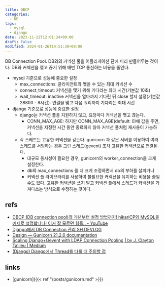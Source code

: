 ```yaml
---
title: DBCP
categories:
  - DB
tags:
  - mysql
  - django
date: 2023-11-22T12:01:24+09:00
draft: false
modified: 2024-01-26T14:51:30+09:00
---
```

DB Connection Pool. DB와의 커넥션 풀을 어플리케이션 단에 미리 만들어두는 것이다. DB와 커넥션을 맺고 끊기 위해 매번 TCP 통신하는 비용을 줄인다.

- mysql 기준으로 성능에 중요한 설정
	- max_connections: 클라이언트와 맺을 수 있는 최대 커넥션 수
	- connect_timeout: 커넥션을 맺기 위해 기다리는 최대 시간(기본값 10초)
	- wait_timeout: inactive 커넥션을 얼마까지 기다린 뒤 close 할지 설정(기본값 28800 - 8시간). 연결을 맺고 다음 쿼리까지 기다리는 최대 시간
- django 기준으로 성능에 중요한 설정
	- django는 커넥션 풀을 지원하지 않고, 요청마다 커넥션을 맺고 끊는다. 
		- CONN_MAX_AGE: 하지만 CONN_MAX_AGE(default: 0)에 값을 주면, 커넥션을 지정한 시간 동안 종료하지 않아 커넥션 풀처럼 재사용이 가능하다.
	- 각 스레드는 고유한 커넥션을 갖는다. gunicorn 과 같은 서버를 이용하여 여러 스레드를 서빙하는 경우 그린 스레드(gevent) 조차 고유한 커넥션으로 연결된다.
		- 대규모 동시성이 필요한 경우, gunicorn의 worker_connection을 크게 설정한다.
		- db의 max_connections 를 더 크게 조정하면서 db의 부하를 살피거나
		- 커넥션 풀 라이브러리를 사용하여 불필요한 커넥션을 유지하는 비용을 줄일 수도 있다. 고유한 커넥션을 쓰지 말고 커넥션 풀에서 스레드가 커넥션을 가져다쓰는 방식으로 수정하는 것이다.


## refs
- [DBCP (DB connection pool)의 개념부터 설정 방법까지! hikariCP와 MySQL을 예제로 설명합니다! 이거 잘 모르면 힘들.. - YouTube](https://www.youtube.com/watch?v=zowzVqx3MQ4&ab_channel=%EC%89%AC%EC%9A%B4%EC%BD%94%EB%93%9C)
- [Django에서 DB Connection 관리 SH DEVLOG](https://seungho-jeong.github.io/technology/computer-science/django-db-connections/)
- [Design — Gunicorn 21.2.0 documentation](https://docs.gunicorn.org/en/stable/design.html?highlight=connection#gthread-workers)
- [Scaling Django+Gevent with LDAP Connection Pooling | by J. Clayton Tallieu | Medium](https://medium.com/@joey_tallieu/scaling-django-gevent-with-ldap-connection-pooling-d2c5cbb60a40)
- [(Django) Django에서 Thread를 다룰 때 주의할 점](https://americanopeople.tistory.com/340)


## links
- [gunicorn]({{< ref "/posts/gunicorn.md" >}})
